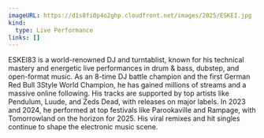 ```yaml
---
imageURL: https://d1s8fi0p4o2ghp.cloudfront.net/images/2025/ESKEI.jpg
kind:
  type: Live Performance
links: []
---
```

ESKEI83 is a world-renowned DJ and turntablist, known for his technical mastery and energetic live performances in drum & bass, dubstep, and open-format music. As an 8-time DJ battle champion and the first German Red Bull 3Style World Champion, he has gained millions of streams and a massive online following. His tracks are supported by top artists like Pendulum, Luude, and Zeds Dead, with releases on major labels. In 2023 and 2024, he performed at top festivals like Parookaville and Rampage, with Tomorrowland on the horizon for 2025. His viral remixes and hit singles continue to shape the electronic music scene.